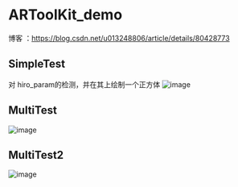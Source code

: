 # ARToolKit_demo


博客 ：https://blog.csdn.net/u013248806/article/details/80428773


## SimpleTest
对 hiro_param的检测，并在其上绘制一个正方体
![image](https://github.com/jiangfeng94/ARToolKit_demo/tree/master/simpleTest/show.jpg)

## MultiTest

![image](https://github.com/jiangfeng94/ARToolKit_demo/tree/master/multiTest/show.jpg)


## MultiTest2
![image](https://github.com/jiangfeng94/ARToolKit_demo/tree/master/multitest2/show.jpg)